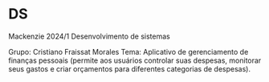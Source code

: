 # DS
Mackenzie 2024/1 Desenvolvimento de sistemas

Grupo: Cristiano Fraissat Morales
Tema: Aplicativo de gerenciamento de finanças pessoais (permite aos usuários controlar suas despesas, monitorar seus gastos e criar orçamentos para diferentes categorias de despesas).
